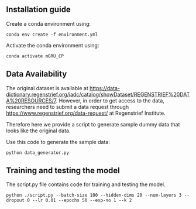 ## Installation guide

Create a conda environment using:

```
conda env create -f environment.yml
```

Activate the conda environment using:

```
conda activate mGRU_CP
```

## Data Availability

The original dataset is available at https://data-dictionary.regenstrief.org/iadc/catalog/showDataset/REGENSTRIEF%20DATA%20RESOURCES/7. However, in order to get access to the data, researchers need to submit a data request through https://www.regenstrief.org/data-request/ at Regenstrief Institute. 

Therefore here we provide a script to generate sample dummy data that looks like the original data.

Use this code to generate the sample data:

```
python data_generator.py

```
## Training and testing the model

The script.py file contains code for training and testing the model. 

```
python ./script.py --batch-size 100 --hidden-dims 20 --num-layers 3 --dropout 0 --lr 0.01 --epochs 50 --exp-no 1 --k 2
```



